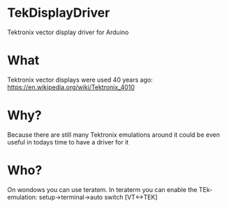 # TekDisplayDriver
Tektronix vector display driver for Arduino

# What
Tektronix vector displays were used 40 years ago:
https://en.wikipedia.org/wiki/Tektronix_4010

# Why? 
Because there are still many Tektronix emulations around it could be even useful in todays time to have a driver for it

# Who?

On wondows you can use teratem.
In teraterm you can enable the TEk-emulation:
setup->terminal->auto switch [VT<->TEK]

